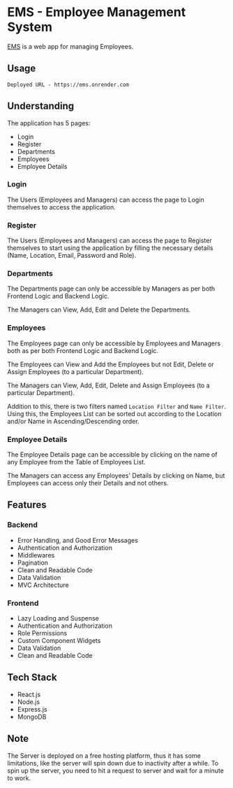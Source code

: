# EMS - Employee Management System

[EMS]() is a web app for managing Employees.

## Usage

```
Deployed URL - https://ems.onrender.com
```

## Understanding
The application has 5 pages:
 - Login
 - Register
 - Departments
 - Employees
 - Employee Details

### Login
The Users (Employees and Managers) can access the page to Login themselves to access the application.

### Register
The Users (Employees and Managers) can access the page to Register themselves to start using the application by filling the necessary details (Name, Location, Email, Password and Role).

### Departments
The Departments page can only be accessible by Managers as per both Frontend Logic and Backend Logic.

The Managers can View, Add, Edit and Delete the Departments.

### Employees
The Employees page can only be accessible by Employees and Managers both as per both Frontend Logic and Backend Logic.

The Employees can View and Add the Employees but not Edit, Delete or Assign Employees (to a particular Department).

The Managers can View, Add, Edit, Delete and Assign Employees (to a particular Department).

Addition to this, there is two filters named `Location Filter` and `Name Filter`. Using this, the Employees List can be sorted out according to the Location and/or Name in Ascending/Descending order.

### Employee Details
The Employee Details page can be accessible by clicking on the name of any Employee from the Table of Employees List. 

The Managers can access any Employees' Details by clicking on Name, but Employees can access only their Details and not others.

## Features

### Backend
 - Error Handling, and Good Error Messages
 - Authentication and Authorization
 - Middlewares
 - Pagination
 - Clean and Readable Code
 - Data Validation
 - MVC Architecture

### Frontend
 - Lazy Loading and Suspense
 - Authentication and Authorization
 - Role Permissions
 - Custom Component Widgets
 - Data Validation
 - Clean and Readable Code

## Tech Stack
 - React.js
 - Node.js
 - Express.js
 - MongoDB

## Note
The Server is deployed on a free hosting platform, thus it has some limitations, like the server will spin down due to inactivity after a while. To spin up the server, you need to hit a request to server and wait for a minute to work.